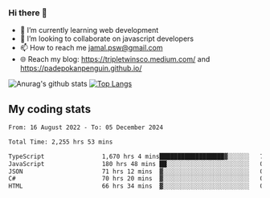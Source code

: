 ### Hi there 👋

<!--
**padepokanpenguin/padepokanpenguin** is a ✨ _special_ ✨ repository because its `README.md` (this file) appears on your GitHub profile.
-->

- 🌱 I’m currently learning  web development
- 👯 I’m looking to collaborate on javascript developers
- 📫 How to reach me jamal.psw@gmail.com
- 🌐 Reach my blog:
   https://tripletwinsco.medium.com/ and
   https://padepokanpenguin.github.io/

![Anurag's github stats](https://github-readme-stats.vercel.app/api?username=padepokanpenguin&count_private=true&disable_animations=false&show_icons=true&theme=default)
[![Top Langs](https://github-readme-stats.vercel.app/api/top-langs/?username=padepokanpenguin&theme=default&layout=compact)](https://github.com/padepokanpenguin)

## My coding stats

<!--START_SECTION:waka-->

```txt
From: 16 August 2022 - To: 05 December 2024

Total Time: 2,255 hrs 53 mins

TypeScript                1,670 hrs 4 mins██████████████████▓░░░░░░   74.03 %
JavaScript                180 hrs 48 mins ██░░░░░░░░░░░░░░░░░░░░░░░   08.01 %
JSON                      71 hrs 12 mins  ▓░░░░░░░░░░░░░░░░░░░░░░░░   03.16 %
C#                        70 hrs 20 mins  ▓░░░░░░░░░░░░░░░░░░░░░░░░   03.12 %
HTML                      66 hrs 34 mins  ▓░░░░░░░░░░░░░░░░░░░░░░░░   02.95 %
```

<!--END_SECTION:waka-->



